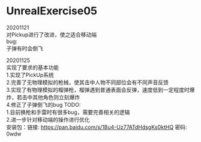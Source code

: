 # UnrealExercise05
20201121  
对Pickup进行了改进，使之适合移动端  
bug:  
子弹有时会倒飞

20201125  
实现了要求的基本功能  
1.实现了PickUp系统  
2.完善了无物理模拟的枪械，使其击中人物不同部位会有不同声音反馈  
3.实现了有物理模拟的榴弹枪，榴弹遇到普通表面会反弹，速度低到一定程度时爆炸，若击中其他角色则立刻爆炸  
4.修正了子弹倒飞的bug
TODO:  
1.目前换枪和手雷时有很多bug，需要完善相关的逻辑  
2.进一步针对移动端的操作进行优化  
安装包：链接: https://pan.baidu.com/s/1Bu4-Uz77ATdHdsgKs0ktHQ  密码: 0wdw  
